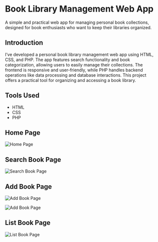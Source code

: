# Book Library Management Web App

A simple and practical web app for managing personal book collections, designed for book enthusiasts who want to keep their libraries organized.

## Introduction

I’ve developed a personal book library management web app using HTML, CSS, and PHP. The app features search functionality and book categorization, allowing users to easily manage their collections. The frontend is responsive and user-friendly, while PHP handles backend operations like data processing and database interactions. This project offers a practical tool for organizing and accessing a book library.

## Tools Used

- HTML
- CSS
- PHP

## Home Page
![Home Page](https://i.postimg.cc/mrp9JRsg/Screenshot-2024-08-10-224212.png)

## Search Book Page
![Search Book Page](https://i.postimg.cc/MHVjnQjn/Screenshot-2024-08-10-224226.png)

## Add Book Page
![Add Book Page](https://i.postimg.cc/NGHXJWPQ/Screenshot-2024-08-10-224402.png)

![Add Book Page](https://i.postimg.cc/JnyXWgrc/Screenshot-2024-08-10-224408.png)

## List Book Page
![List Book Page](https://i.postimg.cc/XJTCN8XM/Screenshot-2024-08-10-224241.png)

